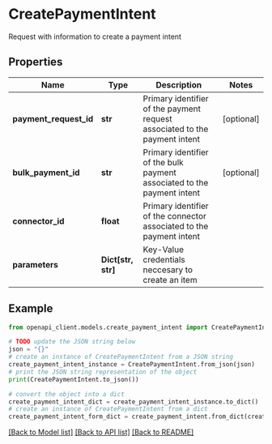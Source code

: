 # CreatePaymentIntent

Request with information to create a payment intent

## Properties

Name | Type | Description | Notes
------------ | ------------- | ------------- | -------------
**payment_request_id** | **str** | Primary identifier of the payment request associated to the payment intent | [optional] 
**bulk_payment_id** | **str** | Primary identifier of the bulk payment associated to the payment intent | [optional] 
**connector_id** | **float** | Primary identifier of the connector associated to the payment intent | 
**parameters** | **Dict[str, str]** | Key-Value credentials neccesary to create an item | 

## Example

```python
from openapi_client.models.create_payment_intent import CreatePaymentIntent

# TODO update the JSON string below
json = "{}"
# create an instance of CreatePaymentIntent from a JSON string
create_payment_intent_instance = CreatePaymentIntent.from_json(json)
# print the JSON string representation of the object
print(CreatePaymentIntent.to_json())

# convert the object into a dict
create_payment_intent_dict = create_payment_intent_instance.to_dict()
# create an instance of CreatePaymentIntent from a dict
create_payment_intent_form_dict = create_payment_intent.from_dict(create_payment_intent_dict)
```
[[Back to Model list]](../README.md#documentation-for-models) [[Back to API list]](../README.md#documentation-for-api-endpoints) [[Back to README]](../README.md)


